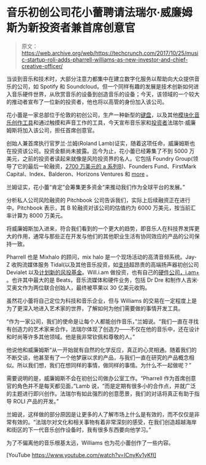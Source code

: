 # 音乐初创公司花小蕾聘请法瑞尔·威廉姆斯为新投资者兼首席创意官 

> 原文：<https://web.archive.org/web/https://techcrunch.com/2017/10/25/music-startup-roli-adds-pharrell-williams-as-new-investor-and-chief-creative-officer/>

当谈到音乐和技术时，大部分注意力都集中在建立数字化服务以帮助向大众提供音乐的公司，如 Spotify 和 Soundcloud。但一个同样有趣的发展是技术创新如何进入音乐硬件世界，从欣赏音乐的设备到创造音乐的设备；今天，该领域的一个较大的推动者宣布了一位新的投资者，他也将以高管的身份加入该公司。

花小蕾是一家总部位于伦敦的初创公司，生产一种新型的[键盘](https://web.archive.org/web/20230125095010/https://techcrunch.com/2017/06/08/roli-brings-the-rubbery-seaboard-piano-to-its-modular-blocks-system/)，以及其他[模块化音乐创作工具](https://web.archive.org/web/20230125095010/https://techcrunch.com/2017/09/28/roli-adds-a-new-lightpad-to-its-modular-blocks-musical-system/)和通过触摸和声音工作的工具，今天宣布音乐家和[投资者](https://web.archive.org/web/20230125095010/https://techcrunch.com/2017/06/08/roli-brings-the-rubbery-seaboard-piano-to-its-modular-blocks-system/)法瑞尔·威廉姆斯将加入该公司，担任首席创意官。

创始人兼首席执行官罗兰·兰姆(Roland Lamb)证实，随着这项任命，威廉姆斯也在投资该公司。投资金额尚未披露。迄今为止，花小蕾已经筹集了不到 5000 万美元，之前的投资者读起来就像是风险投资界的名人。它包括 Foundry Group(领导了它的最后一轮融资，[2700 万美元的 a 系列](https://web.archive.org/web/20230125095010/https://techcrunch.com/2016/05/04/roli-series-b/)[B](https://web.archive.org/web/20230125095010/https://crunchbase.com/organization/roli))、Founders Fund、FirstMark Capital、Index、Balderon、Horizons Ventures 和 [more](https://web.archive.org/web/20230125095010/https://crunchbase.com/organization/roli) 。

兰姆证实，花小蕾“肯定”会筹集更多资金“来推动我们作为全球平台的发展。”

分析私人公司风险融资的 Pitchbook 公司告诉我们，实际上后续融资正在进行中。Pitchbook 表示，其 B 轮融资对该公司的估值约为 6000 万美元，按当前汇率计算为 8000 万美元。

将威廉姆斯加入进来，符合我们看到的一个更大的趋势，即音乐人在科技界发挥更大的作用，通常与那些正在开发与他们的其他职业生活有协同效应的产品的公司保持一致。

Pharrell 也是 Mixhalo 的顾问，mix halo 是一个现场活动的高清音频系统。Jay-Z 收购流媒体服务 Tidal(以及其他音乐投资，如[支持](https://web.archive.org/web/20230125095010/https://techcrunch.com/2016/11/28/high-end-audio-maker-devialet-nabs-e100m-from-foxconn-jay-z-rubins-playground-and-more/)超昂贵的高端扬声器初创公司 Devialet 以及[计划新的风投基金](https://web.archive.org/web/20230125095010/https://techcrunch.com/2017/02/21/jay-z-venture-capital/)。Will.i.am 做投资，也有自己的[硬件公司，i.am+](https://web.archive.org/web/20230125095010/https://techcrunch.com/2017/07/27/i-am-buys-wink-the-smart-home-hub-previously-owned-by-flextronics/) 。也许其中最大的是 Beats，音乐流媒体和硬件业务，包括 Dr Dre 和制作人吉米·艾奥文作为两位联合创始人，最终被苹果以 30 亿美元收购。

虽然花小蕾将自己定位为科技和音乐企业，但与 Williams 的交易在一定程度上是为了更深入地进入艺术家的世界，了解如何为他们需要做的事情开发工具。

“作为一家公司，我们的使命是让每个人都能创作音乐，”兰姆说。“我们一直在寻找有创造力的艺术家来合作，法瑞尔体现了创造力——不仅在他的音乐中，还在设计和时尚等许多其他领域。他是我非常钦佩和尊敬的人。”

他说他和威廉姆斯“从一开始就有自然的化学反应，真正的心灵相通。随着我们的不断交谈，他甚至有了一个他梦寐以求的产品，与我们一直在研究的产品概念相似。所以我们想，我们在想同样的事情，做同样的事情。为什么不一起做呢？”

需要说明的是，威廉姆斯不会在初创公司做办公室工作。“Pharrell 作为首席创意官的角色并不是每天都见面，”Lamb 说，“而是定期有很多小的合作点，并就广泛的主题进行即兴创作。法瑞尔有如此强烈的创意愿景，我们的对话将真正有助于指导 ROLI 产品的开发。”

兰姆说，这样做的部分原因是让更多的人了解市场上什么是有效的，而不仅仅是非常有效的。“法瑞尔对文化和相关事物有着非常深刻的感受，在我们创造超越海岸和街区的下一代音乐创作设备时，我有很多东西要向他学习。”

为了不偏离他的音乐根基太远，Williams 也为花小蕾创作了一些内容。

[YouTube https://www.youtube.com/watch?v=ICnyKv1yKfI]